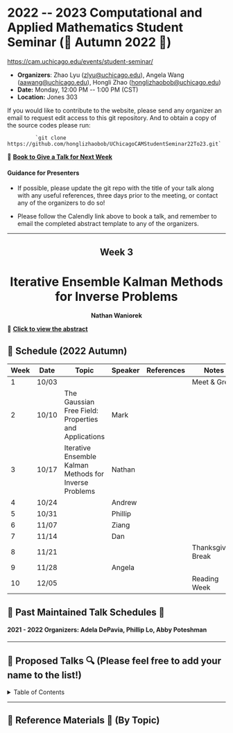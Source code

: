 # 2022 -- 2023 Computational and Applied Mathematics Student Seminar (🍂 Autumn 2022 🌰)

https://cam.uchicago.edu/events/student-seminar/

- **Organizers**: Zhao Lyu (zlyu@uchicago.edu), Angela Wang (aawang@uchicago.edu), Hongli Zhao (honglizhaobob@uchicago.edu)
- **Date:** Monday, 12:00 PM -- 1:00 PM (CST)
- **Location:** Jones 303  
  
If you would like to contribute to the website, please send any organizer  an email to request edit access to this git repository. And to obtain a copy of the source codes please run:

             `git clone https://github.com/honglizhaobob/UChicagoCAMStudentSeminar22To23.git`


📌 [**Book to Give a Talk for Next Week**](https://calendly.com/camseminar/30min)

#### Guidance for Presenters

- If possible, please update the git repo with the title of your talk along with any useful references, three days prior to the meeting, or contact any of the organizers to do so!

- Please follow the Calendly link above to book a talk, and remember to email the completed abstract template to any of the organizers.

--------------

<div align="center">
  <h2>  Week 3  </h2>
  <h1>   Iterative Ensemble Kalman Methods for Inverse Problems </h1>
  <strong> Nathan Waniorek  </strong>
</div>

📌 [**Click to view the abstract**](./abstracts/CAM_Seminar_Abstract_Nathan.pdf)


## 📅 Schedule (2022 Autumn)
<div align="center">

| Week | Date   | Topic | Speaker                  | References | Notes |
| ---- | -----  | ----  | ----                     | ----       | ----  |
| 1    | 10/03  |       |                          |            |        Meet \& Greet         |
| 2    | 10/10  | The Gaussian Free Field: Properties and Applications |Mark|                  |                              |
| 3    | 10/17  | Iterative Ensemble Kalman Methods for Inverse Problems|Nathan|               |                              |
| 4    | 10/24  |       | Andrew                   |            |                              |
| 5    | 10/31  |       | Phillip             	   |            |                              |
| 6    | 11/07  |       | Ziang     				       |            |                              |
| 7    | 11/14  |       | Dan        		           |            |                              |
| 8    | 11/21  |       |       		               |            |   Thanksgiving Break         |
| 9    | 11/28  |       | Angela       		         |            |                              |
| 10   | 12/05  |       |         			           |            |   Reading Week               |

  
</div>

## 📅 Past Maintained Talk Schedules 📅

#### 2021 - 2022 Organizers: Adela DePavia, Phillip Lo, Abby Poteshman
---------


## 🔎 Proposed Talks 🔍 (Please feel free to add your name to the list!)

<details>
<summary>Table of Contents</summary>

###### 1. 



<br>[Back to top](#References)
</details>


----------
## 🔬 Reference Materials 🔬 (By Topic)









